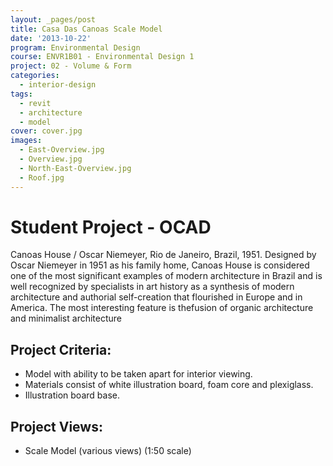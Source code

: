 ```yaml
---
layout: _pages/post
title: Casa Das Canoas Scale Model
date: '2013-10-22'
program: Environmental Design
course: ENVR1B01 - Environmental Design 1
project: 02 - Volume & Form
categories:
  - interior-design
tags:
  - revit
  - architecture
  - model
cover: cover.jpg
images:
  - East-Overview.jpg
  - Overview.jpg
  - North-East-Overview.jpg
  - Roof.jpg
---
```

# Student Project - OCAD
Canoas House / Oscar Niemeyer, Rio de Janeiro, Brazil, 1951. Designed by Oscar Niemeyer in 1951 as his family home, Canoas House is considered one of the most significant examples of modern architecture in Brazil and is well recognized by specialists in art history as a synthesis of modern architecture and authorial self-creation that flourished in Europe and in America. The most interesting feature is thefusion of organic architecture and minimalist architecture

## Project Criteria:
* Model with ability to be taken apart for interior viewing.
* Materials consist of white illustration board, foam core and plexiglass.
* Illustration board base.

## Project Views:
* Scale Model (various views) (1:50 scale)
